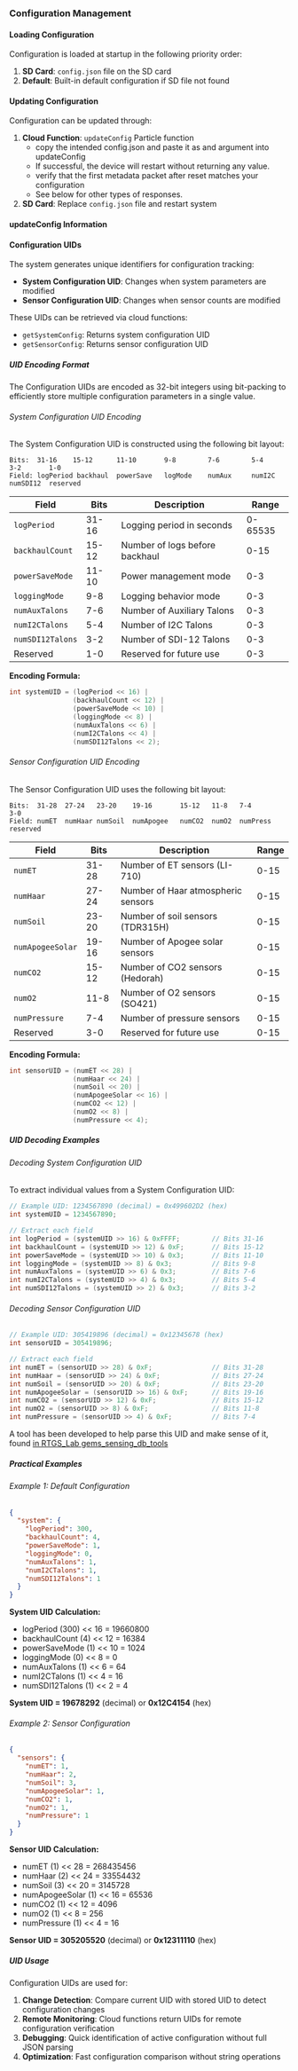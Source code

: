 ### Configuration Management

#### Loading Configuration

Configuration is loaded at startup in the following priority order:

1. **SD Card**: `config.json` file on the SD card
2. **Default**: Built-in default configuration if SD file not found

#### Updating Configuration

Configuration can be updated through:

1. **Cloud Function**: `updateConfig` Particle function
     - copy the intended config.json and paste it as and argument into updateConfig
     - If successful, the device will restart without returning any value.
     - verify that the first metadata packet after reset matches your configuration
     - See below for other types of responses.
3. **SD Card**: Replace `config.json` file and restart system

#### updateConfig Information

#### Configuration UIDs

The system generates unique identifiers for configuration tracking:

- **System Configuration UID**: Changes when system parameters are modified
- **Sensor Configuration UID**: Changes when sensor counts are modified

These UIDs can be retrieved via cloud functions:
- `getSystemConfig`: Returns system configuration UID
- `getSensorConfig`: Returns sensor configuration UID

##### UID Encoding Format

The Configuration UIDs are encoded as 32-bit integers using bit-packing to efficiently store multiple configuration parameters in a single value.

###### System Configuration UID Encoding

The System Configuration UID is constructed using the following bit layout:

```
Bits:  31-16    15-12      11-10       9-8        7-6        5-4        3-2       1-0
Field: logPeriod backhaul  powerSave   logMode    numAux     numI2C     numSDI12  reserved
```

| Field | Bits | Description | Range |
|-------|------|-------------|-------|
| `logPeriod` | 31-16 | Logging period in seconds | 0-65535 |
| `backhaulCount` | 15-12 | Number of logs before backhaul | 0-15 |
| `powerSaveMode` | 11-10 | Power management mode | 0-3 |
| `loggingMode` | 9-8 | Logging behavior mode | 0-3 |
| `numAuxTalons` | 7-6 | Number of Auxiliary Talons | 0-3 |
| `numI2CTalons` | 5-4 | Number of I2C Talons | 0-3 |
| `numSDI12Talons` | 3-2 | Number of SDI-12 Talons | 0-3 |
| Reserved | 1-0 | Reserved for future use | 0-3 |

**Encoding Formula:**
```cpp
int systemUID = (logPeriod << 16) | 
                (backhaulCount << 12) | 
                (powerSaveMode << 10) | 
                (loggingMode << 8) | 
                (numAuxTalons << 6) | 
                (numI2CTalons << 4) | 
                (numSDI12Talons << 2);
```

###### Sensor Configuration UID Encoding

The Sensor Configuration UID uses the following bit layout:

```
Bits:  31-28  27-24   23-20    19-16       15-12   11-8   7-4        3-0
Field: numET  numHaar numSoil  numApogee   numCO2  numO2  numPress   reserved
```

| Field | Bits | Description | Range |
|-------|------|-------------|-------|
| `numET` | 31-28 | Number of ET sensors (LI-710) | 0-15 |
| `numHaar` | 27-24 | Number of Haar atmospheric sensors | 0-15 |
| `numSoil` | 23-20 | Number of soil sensors (TDR315H) | 0-15 |
| `numApogeeSolar` | 19-16 | Number of Apogee solar sensors | 0-15 |
| `numCO2` | 15-12 | Number of CO2 sensors (Hedorah) | 0-15 |
| `numO2` | 11-8 | Number of O2 sensors (SO421) | 0-15 |
| `numPressure` | 7-4 | Number of pressure sensors | 0-15 |
| Reserved | 3-0 | Reserved for future use | 0-15 |

**Encoding Formula:**
```cpp
int sensorUID = (numET << 28) | 
                (numHaar << 24) | 
                (numSoil << 20) | 
                (numApogeeSolar << 16) | 
                (numCO2 << 12) | 
                (numO2 << 8) | 
                (numPressure << 4);
```

##### UID Decoding Examples

###### Decoding System Configuration UID

To extract individual values from a System Configuration UID:

```cpp
// Example UID: 1234567890 (decimal) = 0x499602D2 (hex)
int systemUID = 1234567890;

// Extract each field
int logPeriod = (systemUID >> 16) & 0xFFFF;        // Bits 31-16
int backhaulCount = (systemUID >> 12) & 0xF;       // Bits 15-12
int powerSaveMode = (systemUID >> 10) & 0x3;       // Bits 11-10
int loggingMode = (systemUID >> 8) & 0x3;          // Bits 9-8
int numAuxTalons = (systemUID >> 6) & 0x3;         // Bits 7-6
int numI2CTalons = (systemUID >> 4) & 0x3;         // Bits 5-4
int numSDI12Talons = (systemUID >> 2) & 0x3;       // Bits 3-2
```

###### Decoding Sensor Configuration UID

```cpp
// Example UID: 305419896 (decimal) = 0x12345678 (hex)
int sensorUID = 305419896;

// Extract each field
int numET = (sensorUID >> 28) & 0xF;               // Bits 31-28
int numHaar = (sensorUID >> 24) & 0xF;             // Bits 27-24
int numSoil = (sensorUID >> 20) & 0xF;             // Bits 23-20
int numApogeeSolar = (sensorUID >> 16) & 0xF;      // Bits 19-16
int numCO2 = (sensorUID >> 12) & 0xF;              // Bits 15-12
int numO2 = (sensorUID >> 8) & 0xF;                // Bits 11-8
int numPressure = (sensorUID >> 4) & 0xF;          // Bits 7-4
```

A tool has been developed to help parse this UID and make sense of it, found [in RTGS_Lab gems_sensing_db_tools](https://github.com/RTGS-Lab/gems_sensing_db_tools)

##### Practical Examples

###### Example 1: Default Configuration
```json
{
  "system": {
    "logPeriod": 300,
    "backhaulCount": 4,
    "powerSaveMode": 1,
    "loggingMode": 0,
    "numAuxTalons": 1,
    "numI2CTalons": 1,
    "numSDI12Talons": 1
  }
}
```

**System UID Calculation:**
- logPeriod (300) << 16 = 19660800
- backhaulCount (4) << 12 = 16384
- powerSaveMode (1) << 10 = 1024
- loggingMode (0) << 8 = 0
- numAuxTalons (1) << 6 = 64
- numI2CTalons (1) << 4 = 16
- numSDI12Talons (1) << 2 = 4

**System UID = 19678292** (decimal) or **0x12C4154** (hex)

###### Example 2: Sensor Configuration
```json
{
  "sensors": {
    "numET": 1,
    "numHaar": 2,
    "numSoil": 3,
    "numApogeeSolar": 1,
    "numCO2": 1,
    "numO2": 1,
    "numPressure": 1
  }
}
```

**Sensor UID Calculation:**
- numET (1) << 28 = 268435456
- numHaar (2) << 24 = 33554432
- numSoil (3) << 20 = 3145728
- numApogeeSolar (1) << 16 = 65536
- numCO2 (1) << 12 = 4096
- numO2 (1) << 8 = 256
- numPressure (1) << 4 = 16

**Sensor UID = 305205520** (decimal) or **0x12311110** (hex)

##### UID Usage

Configuration UIDs are used for:

1. **Change Detection**: Compare current UID with stored UID to detect configuration changes
2. **Remote Monitoring**: Cloud functions return UIDs for remote configuration verification
3. **Debugging**: Quick identification of active configuration without full JSON parsing
4. **Optimization**: Fast configuration comparison without string operations
